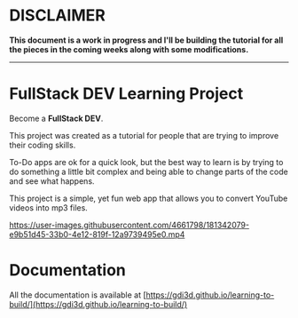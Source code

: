 # DISCLAIMER

**This document is a work in progress and I'll be building the tutorial for all the pieces in the coming weeks along with some modifications.**

--- 
# FullStack DEV Learning Project

Become a **FullStack DEV**.

This project was created as a tutorial for people that are trying to improve their coding skills.

To-Do apps are ok for a quick look, but the best way to learn is by trying to do something a little bit complex and being able to change parts of the code and see what happens.

This project is a simple, yet fun web app that allows you to convert YouTube videos into mp3 files.

https://user-images.githubusercontent.com/4661798/181342079-e9b51d45-33b0-4e12-819f-12a9739495e0.mp4

# Documentation

All the documentation is available at [https://gdi3d.github.io/learning-to-build/](https://gdi3d.github.io/learning-to-build/)
